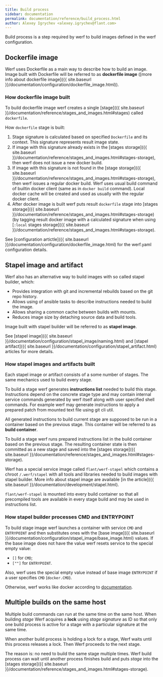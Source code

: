 ```yaml
---
title: Build process
sidebar: documentation
permalink: documentation/reference/build_process.html
author: Alexey Igrychev <alexey.igrychev@flant.com>
---
```


Build process is a step required by werf to build images defined in the werf configuration.

## Dockerfile image

Werf uses Dockerfile as a main way to describe how to build an image. Image built with Dockerfile will be referred to as **dockerfile image** ([more info about dockerfile image]({{ site.baseurl }}/documentation/configuration/dockerfile_image.html)).

### How dockerfile image built

To build dockerfile image werf creates a single [stage]({{ site.baseurl }}/documentation/reference/stages_and_images.html#stages) called `dockerfile`.

How `dockerfile` stage is built:

 1. Stage signature is calculated based on specified `Dockerfile` and its context. This signature represents result image state.
 2. If image with this signature already exists in the [stages storage]({{ site.baseurl }}/documentation/reference/stages_and_images.html#stages-storage), then werf does not issue a new docker build.
 3. If image with this signature is not found in the [stage storage]({{ site.baseurl }}/documentation/reference/stages_and_images.html#stages-storage), then werf issues a regular docker build. Werf uses usual build command of builtin docker client (same as in `docker build` command). Local docker cache will be created and used as usually with the regular docker client.
 4. After docker image is built werf puts result `dockerfile` stage into [stages storage]({{ site.baseurl }}/documentation/reference/stages_and_images.html#stages-storage) (by tagging result docker image with a calculated signature when using [`:local` stages storage]({{ site.baseurl }}/documentation/reference/stages_and_images.html#stages-storage).

See [configuration artictle]({{ site.baseurl }}/documentation/configuration/dockerfile_image.html) for the werf.yaml configuration details.

## Stapel image and artifact

Werf also has an alternative way to build images with so called stapel builder, which:

 * Provides integration with git and incremental rebuilds based on the git repo history.
 * Allows using of ansible tasks to describe instructions needed to build the image.
 * Allows sharing a common cache between builds with mounts.
 * Reduces image size by detaching source data and build tools.

Image built with stapel builder will be referred to as **stapel image**.

See [stapel image]({{ site.baseurl }}/documentation/configuration/stapel_image/naming.html) and [stapel artifact]({{ site.baseurl }}/documentation/configuration/stapel_artifact.html) articles for more details.

### How stapel images and artifacts built

Each stapel image or artifact consists of a some number of stages. The same mechanics used to build every stage.

To build a stage werf generates **instructions list** needed to build this stage. Instructions depend on the concrete stage type and may contain internal service commands generated by werf itself along with user specified shell commands. For example werf may generate instructions to apply a prepared patch from mounted text file using git cli util.

All generated instructions to build current stage are supposed to be run in a container based on the previous stage. This container will be referred to as **build container**.

To build a stage werf runs prepared instructions list in the build container based on the previous stage. The resulting container state is then committed as a new stage and saved into the [stages storage]({{ site.baseurl }}/documentation/reference/stages_and_images.html#stages-storage).

Werf has a special service image called `flant/werf-stapel` which contains a chroot `/.werf/stapel` with all tools and libraries needed to build images with stapel builder. More info about stapel image are available [in the article]({{ site.baseurl }}/documentation/development/stapel.html).

`flant/werf-stapel` is mounted into every build container so that all precompiled tools are available in every stage build and may be used in instructions list.

### How stapel builder processes CMD and ENTRYPOINT

To build stage image werf launches a container with service `CMD` and `ENTRYPOINT` and then substitutes ones with the [base image]({{ site.baseurl }}/documentation/configuration/stapel_image/base_image.html) values. If the base image does not have the value werf resets service to the special empty value: 
* `[]` for `CMD`;  
* `[""]` for `ENTRYPOINT`. 

Also, werf uses the special empty value instead of base image `ENTRYPOINT` if a user specifies `CMD` (`docker.CMD`).

Otherwise, werf works like docker according to [documentation](https://docs.docker.com/engine/reference/builder/#understand-how-cmd-and-entrypoint-interact). 

## Multiple builds on the same host

Multiple build commands can run at the same time on the same host. When building _stage_ Werf acquires a **lock** using _stage signature_ as ID so that only one build process is active for a stage with a particular signature at the same time.

When another build process is holding a lock for a stage, Werf waits until this process releases a lock. Then Werf proceeds to the next stage.

The reason is: no need to build the same stage multiple times. Werf build process can wait until another process finishes build and puts _stage_ into the [stages storage]({{ site.baseurl }}/documentation/reference/stages_and_images.html#stages-storage).
